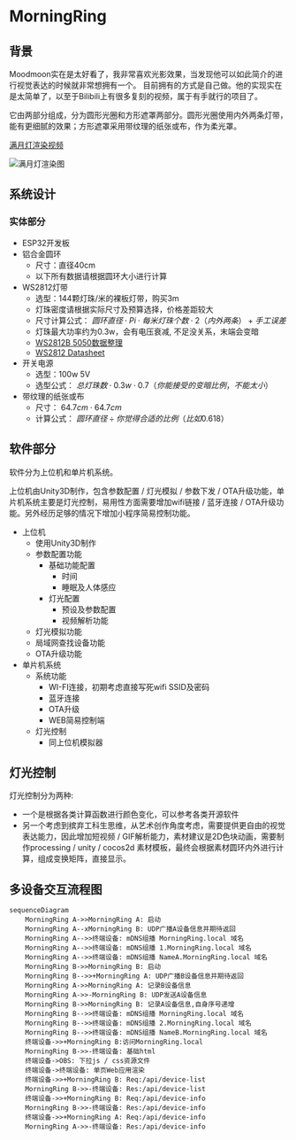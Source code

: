 # MorningRing

## 背景
Moodmoon实在是太好看了，我非常喜欢光影效果，当发现他可以如此简介的进行视觉表达的时候就非常想拥有一个。
目前拥有的方式是自己做。他的实现实在是太简单了，以至于Bilibili上有很多复刻的视频，属于有手就行的项目了。

它由两部分组成，分为圆形光圈和方形遮罩两部分。圆形光圈使用内外两条灯带，能有更细腻的效果；方形遮罩采用带纹理的纸张或布，作为柔光罩。

[满月灯渲染视频](https://www.bilibili.com/video/BV1z8411E7oL)

![满月灯渲染图](https://i.imgur.com/AWUCLpw.png)

## 系统设计

### 实体部分

- ESP32开发板
- 铝合金圆环
   - 尺寸：直径40cm
   - 以下所有数据请根据圆环大小进行计算
- WS2812灯带
   - 选型：144颗灯珠/米的裸板灯带，购买3m
   - 灯珠密度请根据实际尺寸及预算选择，价格差距较大
   - 尺寸计算公式：
     $圆环直径 \cdot Pi \cdot 每米灯珠个数 \cdot 2（内外两条）+ 手工误差$ 
   - 灯珠最大功率约为0.3w，会有电压衰减, 不足没关系，末端会变暗
   - [WS2812B 5050数据整理](https://blog.csdn.net/weixin_39591031/article/details/110437574)
   - [WS2812 Datasheet](https://cdn-shop.adafruit.com/datasheets/WS2812.pdf)
- 开关电源
   - 选型：100w 5V
   - 选型公式：
     $总灯珠数 \cdot 0.3w \cdot 0.7（你能接受的变暗比例，不能太小）$
- 带纹理的纸张或布
   - 尺寸：
     $64.7cm \cdot 64.7cm$
   - 计算公式：
     $圆环直径 \div 你觉得合适的比例（比如0.618）$

## 软件部分

软件分为上位机和单片机系统。

上位机由Unity3D制作，包含参数配置 / 灯光模拟 / 参数下发 / OTA升级功能，单片机系统主要是灯光控制，易用性方面需要增加wifi链接 / 蓝牙连接 / OTA升级功能。另外经历足够的情况下增加小程序简易控制功能。

- 上位机
   - 使用Unity3D制作
   - 参数配置功能
      - 基础功能配置
         - 时间
         - 睡眠及人体感应
      - 灯光配置
         - 预设及参数配置
         - 视频解析功能
   - 灯光模拟功能
   - 局域网查找设备功能
   - OTA升级功能
- 单片机系统
   - 系统功能
      - WI-FI连接，初期考虑直接写死wifi SSID及密码
      - 蓝牙连接
      - OTA升级
      - WEB简易控制端
   - 灯光控制
      - 同上位机模拟器

## 灯光控制

灯光控制分为两种:

 - 一个是根据各类计算函数进行颜色变化，可以参考各类开源软件
 - 另一个考虑到摈弃工科生思维，从艺术创作角度考虑，需要提供更自由的视觉表达能力，因此增加短视频 / GIF解析能力，素材建议是2D色块动画，需要制作processing / unity / cocos2d 素材模板，最终会根据素材圆环内外进行计算，组成变换矩阵，直接显示。

## 多设备交互流程图

``` mermaid
sequenceDiagram
    MorningRing A->>MorningRing A: 启动
    MorningRing A--xMorningRing B: UDP广播A设备信息并期待返回
    MorningRing A-->>终端设备: mDNS组播 MorningRing.local 域名
    MorningRing A-->>终端设备: mDNS组播 1.MorningRing.local 域名
    MorningRing A-->>终端设备: mDNS组播 NameA.MorningRing.local 域名
    MorningRing B->>MorningRing B: 启动
    MorningRing B-->>+MorningRing A: UDP广播B设备信息并期待返回
    MorningRing A->>MorningRing A: 记录B设备信息
    MorningRing A->>-MorningRing B: UDP发送A设备信息
    MorningRing B->>MorningRing B: 记录A设备信息,自身序号递增
    MorningRing B-->>终端设备: mDNS组播 MorningRing.local 域名
    MorningRing B-->>终端设备: mDNS组播 2.MorningRing.local 域名
    MorningRing B-->>终端设备: mDNS组播 NameB.MorningRing.local 域名
    终端设备->>+MorningRing B:访问MorningRing.local
    MorningRing B->>-终端设备: 基础html
    终端设备->OBS: 下拉js / css资源文件
    终端设备->终端设备: 单页Web应用渲染
    终端设备->>+MorningRing B: Req:/api/device-list
    MorningRing B->>-终端设备: Res:/api/device-list
    终端设备->>+MorningRing B: Req:/api/device-info
    MorningRing B->>-终端设备: Res:/api/device-info
    终端设备->>+MorningRing A: Req:/api/device-info
    MorningRing A->>-终端设备: Res:/api/device-info
```


